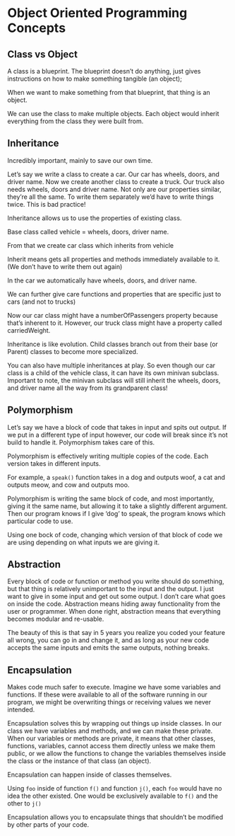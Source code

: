 # Object Oriented Programming Concepts

## Class vs Object

A class is a blueprint. The blueprint doesn’t do anything, just gives instructions on how to make something tangible (an object);

When we want to make something from that blueprint, that thing is an object.

We can use the class to make multiple objects. Each object would inherit everything from the class they were built from.


## Inheritance

Incredibly important, mainly to save our own time.

Let’s say we write a class to create a car. Our car has wheels, doors, and driver name. Now we create another class to create a truck. Our truck also needs wheels, doors and driver name.  Not only are our properties similar, they’re all the same. To write them separately we’d have to write things twice. This is bad practice!

Inheritance allows us to use the properties of existing class. 

Base class called vehicle = wheels, doors, driver name.

From that we create car class which inherits from vehicle

Inherit means gets all properties and methods immediately available to it. (We don’t have to write them out again)

In the car we automatically have wheels, doors, and driver name.

We can further give care functions and properties that are specific just to cars (and not to trucks)

Now our car class might have a numberOfPassengers property because that’s inherent to it. However, our truck class might have a property called carriedWeight.

Inheritance is like evolution. Child classes branch out from their base (or Parent) classes to become more specialized.

You can also have multiple inheritances at play. So even though our car class is a child of the vehicle class, it can have its own minivan subclass. Important to note, the minivan subclass will still inherit the wheels, doors, and driver name all the way from its grandparent class!


## Polymorphism

Let’s say we have a block of code that takes in input and spits out output. If we put in a different type of input however, our code will break since it’s not build to handle it. Polymorphism takes care of this.

Polymorphism is effectively writing multiple copies of the code. Each version takes in different inputs.

For example, a `speak()` function takes in a dog and outputs woof, a cat and outputs meow, and cow and outputs moo.

Polymorphism is writing the same block of code, and most importantly, giving it the same name, but allowing it to take a slightly different argument. Then our program knows if I give ‘dog’ to speak, the program knows which particular code to use.

Using one bock of code, changing which version of that block of code we are using depending on what inputs we are giving it.


## Abstraction

Every block of code or function or method you write should do something, but that thing is relatively unimportant to the input and the output. I just want to give in some input and get out some output. I don’t care what goes on inside the code. Abstraction means hiding away functionality from the user or  programmer. When done right, abstraction means that everything becomes modular and re-usable.

The beauty of this is that say in 5 years you realize you coded your feature all wrong, you can go in and change it, and as long as your new code accepts the same inputs and emits the same outputs, nothing breaks.


## Encapsulation

Makes code much safer to execute. Imagine we have some variables and functions. If these were available to all of the software running in our program, we might be overwriting things or receiving values we never intended.

Encapsulation solves this by wrapping out things up inside classes. In our class we have variables and methods, and we can make these private. When our variables or methods are private, it means that other classes, functions, variables, cannot access them directly unless we make them public, or we allow the functions to change the variables themselves inside the class or the instance of that class (an object).

Encapsulation can happen inside of classes themselves.

Using `foo` inside of function `f()` and function `j()`, each `foo` would have no idea the other existed. One would be exclusively available to `f()` and the other to `j()`

Encapsulation allows you to encapsulate things that shouldn’t be modified by other parts of your code.